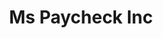---
title: Ms Paycheck Inc
slug: ms-paycheck-inc
updated-on: '2024-05-30T13:44:31.749Z'
created-on: '2024-05-30T13:41:46.671Z'
published-on: '2024-05-30T13:54:32.469Z'
f_city-state-2:
- cms/city/pueblo-co.md
- cms/city/colorado-springs-co.md
f_locations:
- cms/payday-loan/ms-paycheck-inc-22401.md
- cms/payday-loan/ms-paycheck-inc-22402.md
- cms/payday-loan/ms-paycheck-inc-22403.md
- cms/payday-loan/ms-paycheck-inc-22404.md
- cms/payday-loan/ms-paycheck-inc-22405.md
f_states:
- cms/state/colorado.md
layout: '[company].html'
tags: company
---